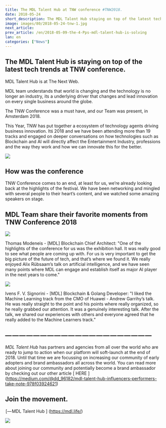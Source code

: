 ```yaml
---
title: The MDL Talent Hub at TNW conference #TNW2018.
date: 2018-05-24
short_description: The MDL Talent Hub staying on top of the latest technology trends at TNW conference #TNW2018.
image: images/80/2018-05-24-tnw-1.jpg
next_article:
prev_article: /en/2018-05-09-the-4-Pps-mdl-talent-hub-is-solving
lan: en
categories: ["News"]
---
```




## The MDL Talent Hub is staying on top of the latest tech trends at TNW conference.

MDL Talent Hub is at The Next Web.

MDL team understands that world is changing and the technology is no longer an industry, its a underlying driver that changes and lead innovation on every single business around the globe.

The TNW Conference was a must have, and our Team was present, in Amsterdam 2018.

This Year, TNW has put together a ecosystem of technology agents driving business innovation.
Itś 2018 and we have been attending more than 19 tracks and engaged on deeper conversations on how technologies such as
 Blockchain and AI will directly affect the Entertainment Industry, professions and the way they work and how we can innovate this for the better.



![](/images/80/2018-05-24-tnw-2.jpg)

## How was the conference

TNW Conference comes to an end, at least for us, we’re already looking back at the highlights of the festival.
We have been networking and mingled with several people to their heart’s content, and we watched some amazing speakers on stage.

## MDL Team share their favorite moments from TNW Conference 2018

![](/images/2018-05-24-tnw-thomasmodeneis.jpg)

Thomas Modeneis - [MDL] Blockchain Chief Architect: "One of the highlights of the conference for us was the exhibition hall. It was really good to see what people are coming up with.
For us is very important to get the big picture of the future of tech, and that’s where we found it.
We really enjoyed Alix Rübsaam’s talk on artificial intelligence, and we have seen many points where MDL can engage and establish itself as major AI player in the next years to come."


![](/images/2018-05-24-tnw-ivens-signorini.jpg)

Ivens F. V. Signorini - [MDL] Blockchain & Golang Developer: "I liked the Machine Learning track from the CMO of Huawei - Andrew Garrihy’s talk. He was really straight to the point and his points where really organized, so he really grabbed our attention.
It was a genuinely interesting talk. After the talk, we shared our experiences with others and everyone agreed that he really added to the Machine Learners track."




## — — — — — — — — — — — — — — — — — — — — —

*MDL Talent Hub* has partners and agencies from all over the world who are ready to jump to action when our platform will soft-launch at the end of 2018. Until that time we are focussing on increasing our community of early adopters and brand ambassadors all across the world. You can read more about joining our community and potentially become a brand ambassador by checking out our other article [ HERE ] (https://medium.com/@dd_96182/mdl-talent-hub-influencers-performers-take-note-978f03924621)

## Join the movement.

 [— MDL Talent Hub ] (https://mdl.life/)

![](/images/2018-05-05-mdl-talent-hub-influencers-performers.gif)
